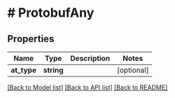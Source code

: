 # # ProtobufAny


## Properties 


Name | Type | Description | Notes
------------ | ------------- | ------------- | -------------
**at_type**| **string** |   | [optional]


[[Back to Model list]](../../README.md#models) [[Back to API list]](../../README.md#endpoints) [[Back to README]](../../README.md)

